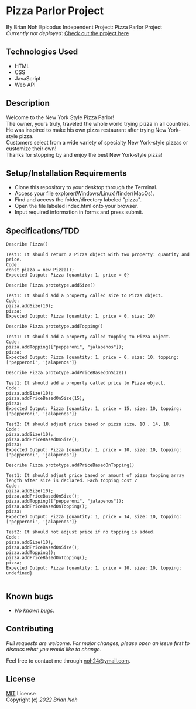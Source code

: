 # Pizza Parlor Project
By Brian Noh
Epicodus Independent Project: Pizza Parlor Project   
_Currently not deployed_: [Check out the project here](noh24.github.com/pizza/)

## Technologies Used  
* HTML
* CSS
* JavaScript
* Web API

## Description
Welcome to the New York Style Pizza Parlor!  
The owner, yours truly, traveled the whole world trying pizza in all countries.  
He was inspired to make his own pizza restaurant after trying New York-style pizza.  
Customers select from a wide variety of specialty New York-style pizzas or customize their own!  
Thanks for stopping by and enjoy the best New York-style pizza!

## Setup/Installation Requirements
* Clone this repository to your desktop through the Terminal.
* Access your file explorer(Windows/Linux)/finder(MacOs).
* Find and access the folder/directory labeled "pizza".
* Open the file labeled index.html onto your browser.
* Input required information in forms and press submit.

## Specifications/TDD
```
Describe Pizza()

Test1: It should return a Pizza object with two property: quantity and price.
Code: 
const pizza = new Pizza();
Expected Output: Pizza {quantity: 1, price = 0}
```
```
Describe Pizza.prototype.addSize()

Test1: It should add a property called size to Pizza object.
Code: 
pizza.addSize(10);
pizza;
Expected Output: Pizza {quantity: 1, price = 0, size: 10}
```
```
Describe Pizza.prototype.addTopping()

Test1: It should add a property called topping to Pizza object.
Code: 
pizza.addTopping(["pepperoni", "jalapenos"]);
pizza;
Expected Output: Pizza {quantity: 1, price = 0, size: 10, topping: ['pepperoni', 'jalapenos']}
```
```
Describe Pizza.prototype.addPriceBasedOnSize()

Test1: It should add a property called price to Pizza object.
Code: 
pizza.addSize(10);
pizza.addPriceBasedOnSize(15);
pizza;
Expected Output: Pizza {quantity: 1, price = 15, size: 10, topping: ['pepperoni', 'jalapenos']}

Test2: It should adjust price based on pizza size, 10 , 14, 18.
Code:
pizza.addSize(10);
pizza.addPriceBasedOnSize();
pizza;
Expected Output: Pizza {quantity: 1, price = 10, size: 10, topping: ['pepperoni', 'jalapenos']}
```
```
Describe Pizza.prototype.addPriceBasedOnTopping()

Test1: It should adjust price based on amount of pizza topping array length after size is declared. Each topping cost 2
Code: 
pizza.addSize(10);
pizza.addPriceBasedOnSize();
pizza.addTopping(["pepperoni", "jalapenos"]);
pizza.addPriceBasedOnTopping();
pizza;
Expected Output: Pizza {quantity: 1, price = 14, size: 10, topping: ['pepperoni', 'jalapenos']}

Test2: It should not adjust price if no topping is added.
Code: 
pizza.addSize(10);
pizza.addPriceBasedOnSize();
pizza.addTopping();
pizza.addPriceBasedOnTopping();
pizza;
Expected Output: Pizza {quantity: 1, price = 10, size: 10, topping: undefined}
```
```

```

## Known bugs
* _No known bugs_.

## Contributing
_Pull requests are welcome. For major changes, please open an issue first to discuss what you would like to change_.  
  
Feel free to contact me through <noh24@ymail.com>.

## License
[MIT](./license.txt) License  
Copyright (c) _2022 Brian Noh_